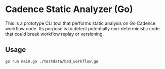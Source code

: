 # Cadence Static Analyzer (Go)

This is a prototype CLI tool that performs static analysis on Go Cadence workflow code. Its purpose is to detect potentially non-deterministic code that could break workflow replay or versioning.

## Usage

```bash
go run main.go ./testdata/bad_workflow.go
